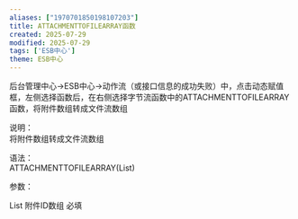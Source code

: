 ```yaml
---
aliases: ["1970701850198107203"]
title: ATTACHMENTTOFILEARRAY函数
created: 2025-07-29
modified: 2025-07-29
tags: ['ESB中心']
theme: ESB中心
---
```


后台管理中心->ESB中心->动作流（或接口信息的成功失败）中，点击动态赋值框，左侧选择函数后，在右侧选择字节流函数中的ATTACHMENTTOFILEARRAY函数，将附件数组转成文件流数组

说明：  
将附件数组转成文件流数组

语法：  
ATTACHMENTTOFILEARRAY(List)

参数：

List 附件ID数组 必填